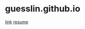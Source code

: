 # guesslin.github.io

[link](https://guesslin.github.io/)
[resume](https://guesslin.github.io/resume/)

